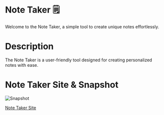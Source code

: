 # Note Taker 🗒️

Welcome to the Note Taker, a simple tool to create unique notes effortlessly.

# Description

The Note Taker is a user-friendly tool designed for creating personalized notes with ease.

# Note Taker Site & Snapshot

![Snapshot](https://github.com/RRHunterH/Note-Taker/assets/102266063/f965005a-b875-49ec-990b-256547eb69b5)

[Note Taker Site](TBA)